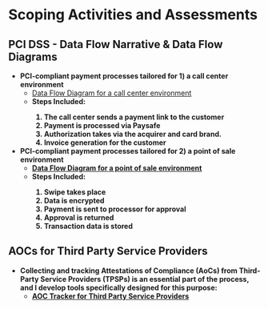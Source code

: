<h1>Scoping Activities and Assessments</a> <a </a></h1>

<h2>PCI DSS - Data Flow Narrative & Data Flow Diagrams</h2>
  
- <b>PCI-compliant payment processes tailored for 1) a call center environment</b>
    - [Data Flow Diagram for a call center environment](https://drive.google.com/file/d/1g78Kox5zkEI-atNEWhHVHtb1gIjnOZ4I/view?usp=sharing)
    - <b>Steps Included: 
         1. The call center sends a payment link to the customer
         2. Payment is processed via Paysafe
         3. Authorization takes via the acquirer and card brand.
         4. Invoice generation for the customer
- <b>PCI-compliant payment processes tailored for 2) a point of sale environment</b>
    - [Data Flow Diagram for a point of sale environment](https://drive.google.com/file/d/1ud7V6aFNyd1fWb7BrId-qn636vGv3z-J/view?usp=sharing)
    - <b>Steps Included: 
         1. Swipe takes place
         2. Data is encrypted
         3. Payment is sent to processor for approval
         4. Approval is returned
         5. Transaction data is stored

<h2>AOCs for Third Party Service Providers</h2>

- <b>Collecting and tracking Attestations of Compliance (AoCs) from Third-Party Service Providers (TPSPs) is an essential part of the process, and I develop tools specifically designed for this purpose: </b>
    - [AOC Tracker for Third Party Service Providers](https://docs.google.com/spreadsheets/d/1KdL5iSKDRnMt-L_g_-uluQUZCUwQbacE/edit?usp=sharing&ouid=106106570101579448769&rtpof=true&sd=true)
